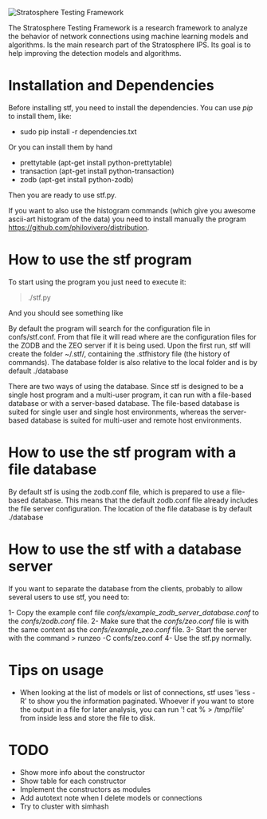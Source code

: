 ![Stratosphere Testing Framework](http://)

The Stratosphere Testing Framework is a research framework to analyze the behavior of network connections using machine learning models and algorithms. Is the main research part of the Stratosphere IPS. Its goal is to help improving the detection models and algorithms.


# Installation and Dependencies
Before installing stf, you need to install the dependencies. You can use _pip_ to install them, like:
- sudo pip install -r dependencies.txt  

Or you can install them by hand
- prettytable (apt-get install python-prettytable)
- transaction (apt-get install python-transaction)
- zodb (apt-get install python-zodb)

Then you are ready to use stf.py.

If you want to also use the histogram commands (which give you awesome ascii-art histogram of the data) you need to install manually the program https://github.com/philovivero/distribution.


# How to use the stf program
To start using the program you just need to execute it:

> ./stf.py

And you should see something like 


By default the program will search for the configuration file in confs/stf.conf. From that file it will read where are the configuration files for the ZODB and the ZEO server if it is being used. Upon the first run, stf will create the folder ~/.stf/, containing the .stfhistory file (the history of commands).
The database folder is also relative to the local folder and is by default ./database 

There are two ways of using the database. Since stf is designed to be a single host program and a multi-user program, it can run with a file-based database or with a server-based database. The file-based database is suited for single user and single host environments, whereas the server-based database is suited for multi-user and remote host environments.

# How to use the stf program with a file database
By default stf is using the zodb.conf file, which is prepared to use a file-based database. This means that the default zodb.conf file already includes the file server configuration. The location of the file database is by default ./database

# How to use the stf with a database server
If you want to separate the database from the clients, probably to allow several users to use stf, you need to:

1- Copy the example conf file *confs/example_zodb_server_database.conf* to the *confs/zodb.conf* file. 
2- Make sure that the *confs/zeo.conf* file is with the same content as the *confs/example_zeo.conf* file. 
3- Start the server with the command 
    > runzeo -C confs/zeo.conf
4- Use the stf.py normally.


# Tips on usage
- When looking at the list of models or list of connections, stf uses 'less -R' to show you the information paginated. Whoever if you want to store the output in a file for later analysis, you can run '! cat % > /tmp/file' from inside less and store the file to disk.




# TODO
- Show more info about the constructor
- Show table for each constructor
- Implement the constructors as modules
- Add autotext note when I delete models or connections
- Try to cluster with simhash
